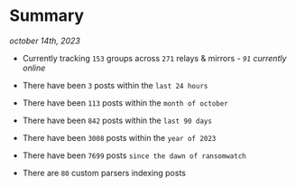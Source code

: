 
# Summary
_october 14th, 2023_

- Currently tracking `153` groups across `271` relays & mirrors - _`91` currently online_

- There have been `3` posts within the `last 24 hours`

- There have been `113` posts within the `month of october`

- There have been `842` posts within the `last 90 days`

- There have been `3008` posts within the `year of 2023`

- There have been `7699` posts `since the dawn of ransomwatch`

- There are `80` custom parsers indexing posts

